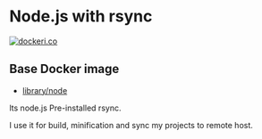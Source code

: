 # Node.js with rsync

[![dockeri.co](http://dockeri.co/image/coldshine/docker-node-with-rsync)](https://hub.docker.com/r/coldshine/docker-node-with-rsync/)

## Base Docker image
* [library/node](https://hub.docker.com/r/library/node/)

lts node.js 
Pre-installed rsync.

I use it for build, minification and sync my projects to remote host.
